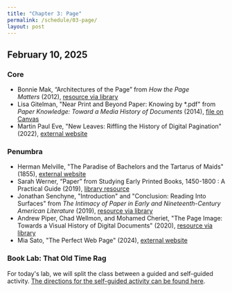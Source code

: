 ```yaml
---
title: "Chapter 3: Page"
permalink: /schedule/03-page/
layout: post
---
```


## February 10, 2025

### Core

+ Bonnie Mak, “Architectures of the Page” from _How the Page Matters_ (2012), [resource via library](https://ebookcentral.proquest.com/lib/uiuc/detail.action?docID=4672399)
+ Lisa Gitelman, "Near Print and Beyond Paper: Knowing by \*.pdf" from _Paper Knowledge: Toward a Media History of Documents_ (2014), [file on Canvas](https://canvas.illinois.edu/files/16004116/download?download_frd=1)
+ Martin Paul Eve, "New Leaves: Riffling the History of Digital Pagination" (2022), [external website](https://muse.jhu.edu/article/872063)

### Penumbra

+ Herman Melville, "The Paradise of Bachelors and the Tartarus of Maids" (1855), [external website](https://babel.hathitrust.org/cgi/pt?id=uc1.b000541557&view=1up&seq=682)
+ Sarah Werner, “Paper” from Studying Early Printed Books, 1450-1800 : A Practical Guide (2019), [library resource](http://www.library.illinois.edu.proxy2.library.illinois.edu/proxy/go.php?url=https://search-ebscohost-com.proxy2.library.illinois.edu/login.aspx?direct=true&db=nlebk&AN=1991322&site=eds-live&scope=site&ebv=EK&ppid=Page-__-34)
+ Jonathan Senchyne, "Introduction" and "Conclusion: Reading Into Surfaces" from _The Intimacy of Paper in Early and Nineteenth-Century American Literature_ (2019), [resource via library](https://muse-jhu-edu.proxy2.library.illinois.edu/book/78288)
+ Andrew Piper, Chad Wellmon, and Mohamed Cheriet, "The Page Image: Towards a Visual History of Digital Documents" (2020), [resource via library](https://muse-jhu-edu.proxy2.library.illinois.edu/article/770717)
+ Mia Sato, "The Perfect Web Page" (2024), [external website](https://www.theverge.com/c/23998379/google-search-seo-algorithm-webpage-optimization)

### Book Lab: That Old Time Rag

For today's lab, we will split the class between a guided and self-guided activity. [The directions for the self-guided activity can be found here](https://s25bl.ryancordell.org/lab/2025/02/08/PaperLab.html).